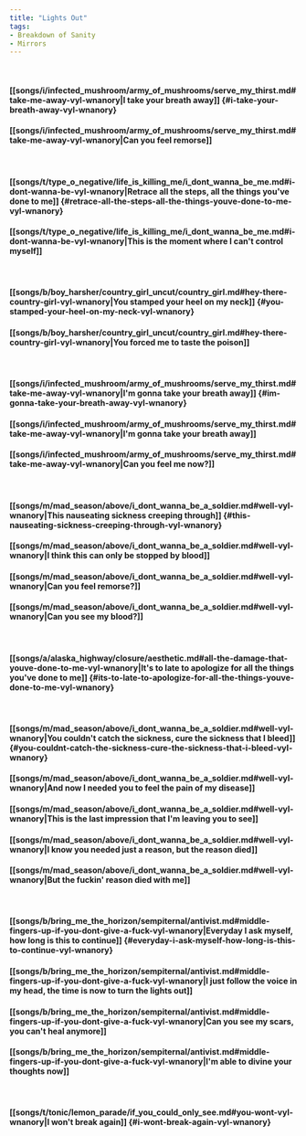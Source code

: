 ```yaml
---
title: "Lights Out"
tags:
- Breakdown of Sanity
- Mirrors
---
```

&nbsp;
#### [[songs/i/infected_mushroom/army_of_mushrooms/serve_my_thirst.md#take-me-away-vyl-wnanory|I take your breath away]] {#i-take-your-breath-away-vyl-wnanory}
#### [[songs/i/infected_mushroom/army_of_mushrooms/serve_my_thirst.md#take-me-away-vyl-wnanory|Can you feel remorse]]
&nbsp;
#### [[songs/t/type_o_negative/life_is_killing_me/i_dont_wanna_be_me.md#i-dont-wanna-be-vyl-wnanory|Retrace all the steps, all the things you've done to me]] {#retrace-all-the-steps-all-the-things-youve-done-to-me-vyl-wnanory}
#### [[songs/t/type_o_negative/life_is_killing_me/i_dont_wanna_be_me.md#i-dont-wanna-be-vyl-wnanory|This is the moment where I can't control myself]]
&nbsp;
#### [[songs/b/boy_harsher/country_girl_uncut/country_girl.md#hey-there-country-girl-vyl-wnanory|You stamped your heel on my neck]] {#you-stamped-your-heel-on-my-neck-vyl-wnanory}
#### [[songs/b/boy_harsher/country_girl_uncut/country_girl.md#hey-there-country-girl-vyl-wnanory|You forced me to taste the poison]]
&nbsp;
#### [[songs/i/infected_mushroom/army_of_mushrooms/serve_my_thirst.md#take-me-away-vyl-wnanory|I'm gonna take your breath away]] {#im-gonna-take-your-breath-away-vyl-wnanory}
#### [[songs/i/infected_mushroom/army_of_mushrooms/serve_my_thirst.md#take-me-away-vyl-wnanory|I'm gonna take your breath away]]
#### [[songs/i/infected_mushroom/army_of_mushrooms/serve_my_thirst.md#take-me-away-vyl-wnanory|Can you feel me now?]]
&nbsp;
#### [[songs/m/mad_season/above/i_dont_wanna_be_a_soldier.md#well-vyl-wnanory|This nauseating sickness creeping through]] {#this-nauseating-sickness-creeping-through-vyl-wnanory}
#### [[songs/m/mad_season/above/i_dont_wanna_be_a_soldier.md#well-vyl-wnanory|I think this can only be stopped by blood]]
#### [[songs/m/mad_season/above/i_dont_wanna_be_a_soldier.md#well-vyl-wnanory|Can you feel remorse?]]
#### [[songs/m/mad_season/above/i_dont_wanna_be_a_soldier.md#well-vyl-wnanory|Can you see my blood?]]
&nbsp;
#### [[songs/a/alaska_highway/closure/aesthetic.md#all-the-damage-that-youve-done-to-me-vyl-wnanory|It's to late to apologize for all the things you've done to me]] {#its-to-late-to-apologize-for-all-the-things-youve-done-to-me-vyl-wnanory}
&nbsp;
#### [[songs/m/mad_season/above/i_dont_wanna_be_a_soldier.md#well-vyl-wnanory|You couldn't catch the sickness, cure the sickness that I bleed]] {#you-couldnt-catch-the-sickness-cure-the-sickness-that-i-bleed-vyl-wnanory}
#### [[songs/m/mad_season/above/i_dont_wanna_be_a_soldier.md#well-vyl-wnanory|And now I needed you to feel the pain of my disease]]
#### [[songs/m/mad_season/above/i_dont_wanna_be_a_soldier.md#well-vyl-wnanory|This is the last impression that I'm leaving you to see]]
#### [[songs/m/mad_season/above/i_dont_wanna_be_a_soldier.md#well-vyl-wnanory|I know you needed just a reason, but the reason died]]
#### [[songs/m/mad_season/above/i_dont_wanna_be_a_soldier.md#well-vyl-wnanory|But the fuckin' reason died with me]]
&nbsp;
#### [[songs/b/bring_me_the_horizon/sempiternal/antivist.md#middle-fingers-up-if-you-dont-give-a-fuck-vyl-wnanory|Everyday I ask myself, how long is this to continue]] {#everyday-i-ask-myself-how-long-is-this-to-continue-vyl-wnanory}
#### [[songs/b/bring_me_the_horizon/sempiternal/antivist.md#middle-fingers-up-if-you-dont-give-a-fuck-vyl-wnanory|I just follow the voice in my head, the time is now to turn the lights out]]
#### [[songs/b/bring_me_the_horizon/sempiternal/antivist.md#middle-fingers-up-if-you-dont-give-a-fuck-vyl-wnanory|Can you see my scars, you can't heal anymore]]
#### [[songs/b/bring_me_the_horizon/sempiternal/antivist.md#middle-fingers-up-if-you-dont-give-a-fuck-vyl-wnanory|I'm able to divine your thoughts now]]
&nbsp;
#### [[songs/t/tonic/lemon_parade/if_you_could_only_see.md#you-wont-vyl-wnanory|I won't break again]] {#i-wont-break-again-vyl-wnanory}
